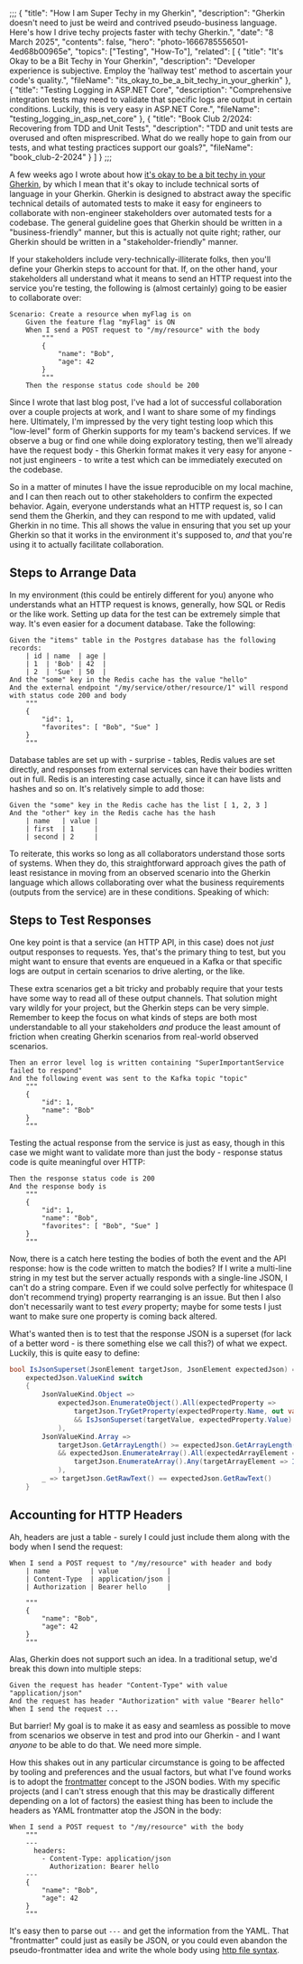 ;;;
{
	"title": "How I am Super Techy in my Gherkin",
	"description": "Gherkin doesn't need to just be weird and contrived pseudo-business language. Here's how I drive techy projects faster with techy Gherkin.",
	"date": "8 March 2025",
	"contents": false,
	"hero": "photo-1666785556501-4ed68b00965e",
    "topics": ["Testing", "How-To"],
    "related": [
		{ "title": "It's Okay to be a Bit Techy in Your Gherkin", "description": "Developer experience is subjective. Employ the 'hallway test' method to ascertain your code's quality.", "fileName": "its_okay_to_be_a_bit_techy_in_your_gherkin" },
		{ "title": "Testing Logging in ASP.NET Core", "description": "Comprehensive integration tests may need to validate that specific logs are output in certain conditions. Luckily, this is very easy in ASP.NET Core.", "fileName": "testing_logging_in_asp_net_core" },
		{ "title": "Book Club 2/2024: Recovering from TDD and Unit Tests", "description": "TDD and unit tests are overused and often misprescribed. What do we really hope to gain from our tests, and what testing practices support our goals?", "fileName": "book_club-2-2024" }
    ]
}
;;;

A few weeks ago I wrote about how [it's okay to be a bit techy in your Gherkin](https://ian.wold.guru/Posts/its_okay_to_be_a_bit_techy_in_your_gherkin.html), by which I mean that it's okay to include technical sorts of language in your Gherkin. Gherkin is designed to abstract away the specific technical details of automated tests to make it easy for engineers to collaborate with non-engineer stakeholders over automated tests for a codebase. The general guideline goes that Gherkin should be written in a "business-friendly" manner, but this is actually not quite right; rather, our Gherkin should be written in a "stakeholder-friendly" manner.

If your stakeholders include very-technically-illiterate folks, then you'll define your Gherkin steps to account for that. If, on the other hand, your stakeholders all understand what it means to send an HTTP request into the service you're testing, the following is (almost certainly) going to be easier to collaborate over:

```
Scenario: Create a resource when myFlag is on
    Given the feature flag "myFlag" is ON
    When I send a POST request to "/my/resource" with the body
        """
        {
            "name": "Bob",
            "age": 42
        }
        """
    Then the response status code should be 200
```

Since I wrote that last blog post, I've had a lot of successful collaboration over a couple projects at work, and I want to share some of my findings here. Ultimately, I'm impressed by the very tight testing loop which this "low-level" form of Gherkin supports for my team's backend services. If we observe a bug or find one while doing exploratory testing, then we'll already have the request body - this Gherkin format makes it very easy for anyone - not just engineers - to write a test which can be immediately executed on the codebase.

So in a matter of minutes I have the issue reproducible on my local machine, and I can then reach out to other stakeholders to confirm the expected behavior. Again, everyone understands what an HTTP request is, so I can send them the Gherkin, and they can respond to me with updated, valid Gherkin in no time. This all shows the value in ensuring that you set up your Gherkin so that it works in the environment it's supposed to, _and_ that you're using it to actually facilitate collaboration.

## Steps to Arrange Data

In my environment (this could be entirely different for you) anyone who understands what an HTTP request is knows, generally, how SQL or Redis or the like work. Setting up data for the test can be extremely simple that way. It's even easier for a document database. Take the following:

```
Given the "items" table in the Postgres database has the following records:
    | id | name  | age |
    | 1  | 'Bob' | 42  |
    | 2  | 'Sue' | 50  |
And the "some" key in the Redis cache has the value "hello"
And the external endpoint "/my/service/other/resource/1" will respond with status code 200 and body
    """
    {
        "id": 1,
        "favorites": [ "Bob", "Sue" ]
    }
    """
```

Database tables are set up with - surprise - tables, Redis values are set directly, and responses from external services can have their bodies written out in full. Redis is an interesting case actually, since it can have lists and hashes and so on. It's relatively simple to add those:

```
Given the "some" key in the Redis cache has the list [ 1, 2, 3 ]
And the "other" key in the Redis cache has the hash
    | name   | value |
    | first  | 1     |
    | second | 2     |
```

To reiterate, this works so long as all collaborators understand those sorts of systems. When they do, this straightforward approach gives the path of least resistance in moving from an observed scenario into the Gherkin language which allows collaborating over what the business requirements (outputs from the service) are in these conditions. Speaking of which:

## Steps to Test Responses

One key point is that a service (an HTTP API, in this case) does not _just_ output responses to requests. Yes, that's the primary thing to test, but you might want to ensure that events are enqueued in a Kafka or that specific logs are output in certain scenarios to drive alerting, or the like.

These extra scenarios get a bit tricky and probably require that your tests have some way to read all of these output channels. That solution might vary wildly for your project, but the Gherkin steps can be very simple. Remember to keep the focus on what kinds of steps are both most understandable to all your stakeholders _and_ produce the least amount of friction when creating Gherkin scenarios from real-world observed scenarios.

```
Then an error level log is written containing "SuperImportantService failed to respond"
And the following event was sent to the Kafka topic "topic"
    """
    {
        "id": 1,
        "name": "Bob"
    }
    """
```

Testing the actual response from the service is just as easy, though in this case we might want to validate more than just the body - response status code is quite meaningful over HTTP:

```
Then the response status code is 200
And the response body is
    """
    {
        "id": 1,
        "name": "Bob",
        "favorites": [ "Bob", "Sue" ]
    }
    """
```

Now, there is a catch here testing the bodies of both the event and the API response: how is the code written to match the bodies? If I write a multi-line string in my test but the server actually responds with a single-line JSON, I can't do a string compare. Even if we could solve perfectly for whitespace (I don't recommend trying) property rearranging is an issue. But then I also don't necessarily want to test _every_ property; maybe for some tests I just want to make sure one property is coming back altered.

What's wanted then is to test that the response JSON is a superset (for lack of a better word - is there something else we call this?) of what we expect. Luckily, this is quite easy to define:

```csharp
bool IsJsonSuperset(JsonElement targetJson, JsonElement expectedJson) =>
    expectedJson.ValueKind switch
    {
        JsonValueKind.Object =>
            expectedJson.EnumerateObject().All(expectedProperty =>
                targetJson.TryGetProperty(expectedProperty.Name, out var targetValue)
                && IsJsonSuperset(targetValue, expectedProperty.Value)
            ),
        JsonValueKind.Array =>
            targetJson.GetArrayLength() >= expectedJson.GetArrayLength()
            && expectedJson.EnumerateArray().All(expectedArrayElement =>
                targetJson.EnumerateArray().Any(targetArrayElement => IsJsonSuperset(targetArrayElement, expectedArrayElement))
            ),
        _ => targetJson.GetRawText() == expectedJson.GetRawText()
    }
```

## Accounting for HTTP Headers

Ah, headers are just a table - surely I could just include them along with the body when I send the request:

```
When I send a POST request to "/my/resource" with header and body
    | name          | value            |
    | Content-Type  | application/json |
    | Authorization | Bearer hello     |

    """
    {
        "name": "Bob",
        "age": 42
    }
    """
```

Alas, Gherkin does not support such an idea. In a traditional setup, we'd break this down into multiple steps:

```
Given the request has header "Content-Type" with value "application/json"
And the request has header "Authorization" with value "Bearer hello"
When I send the request ...
```

But barrier! My goal is to make it as easy and seamless as possible to move from scenarios we observe in test and prod into our Gherkin - and I want _anyone_ to be able to do that. We need more simple.

How this shakes out in any particular circumstance is going to be affected by tooling and preferences and the usual factors, but what I've found works is to adopt the [frontmatter](https://daily-dev-tips.com/posts/what-exactly-is-frontmatter/) concept to the JSON bodies. With my specific projects (and I can't stress enough that this may be drastically different depending on a lot of factors) the easiest thing has been to include the headers as YAML frontmatter atop the JSON in the body:

```
When I send a POST request to "/my/resource" with the body
    """
    ---
      headers:
        - Content-Type: application/json
          Authorization: Bearer hello
    ---
    {
        "name": "Bob",
        "age": 42
    }
    """
```

It's easy then to parse out `---` and get the information from the YAML. That "frontmatter" could just as easily be JSON, or you could even abandon the pseudo-frontmatter idea and write the whole body using [http file syntax](https://timdeschryver.dev/bits/http-files).

